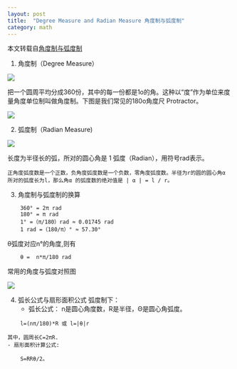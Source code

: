 ```yaml
---
layout: post
title:  "Degree Measure and Radian Measure 角度制与弧度制"
category: math
---
```

本文转载自[角度制与弧度制](http://math001.com/degree_radian_measure/)


1.  角度制（Degree Measure）

 ![](http://math001.com/wp-content/uploads/geometry/degrees-360.gif)
 
 把一个圆周平均分成360份，其中的每一份都是1o的角。这种以“度”作为单位来度量角度单位制叫做角度制。下图是我们常见的180o角度尺 Protractor。
 
 
 ![](http://math001.com/wp-content/uploads/geometry/protractor.gif)
 
 
2. 弧度制（Radian Measure)

![](http://math001.com/wp-content/uploads/geometry/1radian.gif)

长度为半径长的弧，所对的圆心角是 1 弧度（Radian），用符号rad表示。
```
正角度弧度数是一个正数，负角度弧度数是一个负数，零角度弧度数。半径为r的圆的圆心角α 所对的弧度长为l，那么角α 的弧度数的绝对值是 | α | = l / r。
```
3.  角度制与弧度制的换算
```
	360° = 2π rad
	180° = π rad
	1° =（π/180）rad ≈ 0.01745 rad
	1 rad =（180/π）° ≈ 57.30°
```
θ弧度对应n°的角度,则有
```
	θ =  n*π/180 rad
```
常用的角度与弧度对照图

![](http://math001.com/wp-content/uploads/geometry/degree_radian_measure.gif)

4. 弧长公式与扇形面积公式
弧度制下：
	- 弧长公式：
	n是圆心角度数，R是半径，Θ是圆心角弧度。　
```
	l=(nπ/180)*R 或 l=|θ|r
```
	其中，圆周长C=2πR.
	- 扇形面积计算公式:
```
	S=RRθ/2。
```
